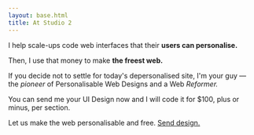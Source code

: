 ```yaml
---
layout: base.html
title: At Studio 2
---
```


I help scale-ups code web interfaces that their <strong>users can personalise.</strong>

Then, I use that money to make <strong>the freest web.</strong>

If you decide not to settle for today's depersonalised site, I'm your guy — the <em>pioneer</em> of Personalisable Web Designs and a Web <em>Reformer.</em>

You can send me your UI Design now and I will code it for $100, plus or minus, per section. 

Let us make the web personalisable and free. <a href="https://tally.so/r/w4dozk">Send design.</a>
